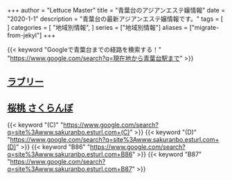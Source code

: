+++
author = "Lettuce Master"
title = "青葉台のアジアンエステ嬢情報"
date = "2020-1-1"
description = "青葉台の最新アジアンエステ嬢情報です。"
tags = [
]
categories = [
    "地域別情報",
]
series = ["地域別情報"]
aliases = ["migrate-from-jekyl"]
+++

{{< keyword "Googleで青葉台までの経路を検索する！" "https://www.google.com/search?q=現在地から青葉台駅まで" >}}

## [ラブリー](http://www.olth8.xyz/)


## [桜桃 さくらんぼ](http://www.sakuranbo.esturl.com/)
{{< keyword "(C)" "https://www.google.com/search?q=site%3Awww.sakuranbo.esturl.com+(C)" >}} {{< keyword "(D)" "https://www.google.com/search?q=site%3Awww.sakuranbo.esturl.com+(D)" >}} {{< keyword "B86" "https://www.google.com/search?q=site%3Awww.sakuranbo.esturl.com+B86" >}} {{< keyword "B87" "https://www.google.com/search?q=site%3Awww.sakuranbo.esturl.com+B87" >}} 

